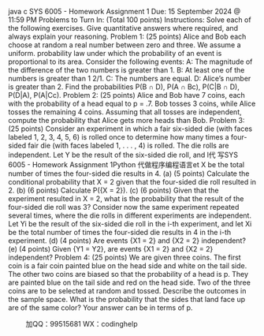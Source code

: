 java c
SYS 6005 - Homework Assignment 1
Due: 15 September 2024 @ 11:59 PM
Problems to Turn In: (Total 100 points)
Instructions: Solve each of the following exercises. Give quantitative answers where required, and always explain your reasoning.
Problem 1: (25 points)
Alice and Bob each choose at random a real number between zero and three. We assume a uniform. probability law under which the probability of an event is proportional to its area. Consider the following events:
A: The magnitude of the difference of the two numbers is greater than 1.
B: At least one of the numbers is greater than 1 2/1.
C: The numbers are equal.
D: Alice’s number is greater than 2.
Find the probabilities P(B ∩ D), P(A ∩ Bc), P(C|B ∩ D), P(D|A), P(A|Cc).
Problem 2: (25 points)
Alice and Bob have 7 coins, each with the probability of a head equal to p = .7. Bob tosses 3 coins, while Alice tosses the remaining 4 coins. Assuming that all tosses are independent, compute the probability that Alice gets more heads than Bob.
Problem 3: (25 points)
Consider an experiment in which a fair six-sided die (with faces labeled 1, 2, 3, 4, 5, 6) is rolled once to determine how many times a four-sided fair die (with faces labeled 1, . . . , 4) is rolled. The die rolls are independent. Let Y be the result of the six-sided die roll, and l代 写SYS 6005 - Homework Assignment 1Python
代做程序编程语言et X be the total number of times the four-sided die results in 4.
(a) (5 points) Calculate the conditional probability that X = 2 given that the four-sided die roll resulted in 2.
(b) (6 points) Calculate P({X = 2}).
(c) (6 points) Given that the experiment resulted in X = 2, what is the probability that the result of the four-sided die roll was 3?
Consider now the same experiment repeated several times, where the die rolls in different experiments are independent. Let Yi be the result of the six-sided die roll in the i-th experiment, and let Xi be the total number of times the four-sided die results in 4 in the i-th experiment.
(d) (4 points) Are events {X1 = 2} and {X2 = 2} independent?
(e) (4 points) Given {Y1 = Y2}, are events {X1 = 2} and {X2 = 2} independent?
Problem 4: (25 points)
We are given three coins. The first coin is a fair coin painted blue on the head side and white on the tail side. The other two coins are biased so that the probability of a head is p. They are painted blue on the tail side and red on the head side. Two of the three coins are to be selected at random and tossed. Describe the outcomes in the sample space. What is the probability that the sides that land face up are of the same color? Your answer can be in terms of p.





         
加QQ：99515681  WX：codinghelp
